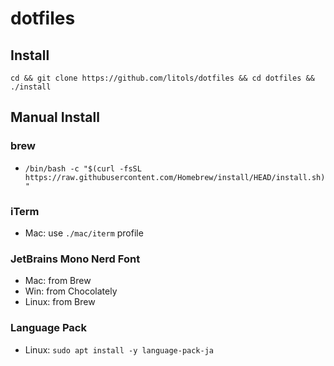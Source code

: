 # dotfiles

## Install

```shell
cd && git clone https://github.com/litols/dotfiles && cd dotfiles && ./install
```

## Manual Install
### brew
  - `/bin/bash -c "$(curl -fsSL https://raw.githubusercontent.com/Homebrew/install/HEAD/install.sh)"`

### iTerm
  - Mac: use `./mac/iterm` profile

### JetBrains Mono Nerd Font
  - Mac: from Brew
  - Win: from Chocolately
  - Linux: from Brew

### Language Pack
  - Linux: `sudo apt install -y language-pack-ja`